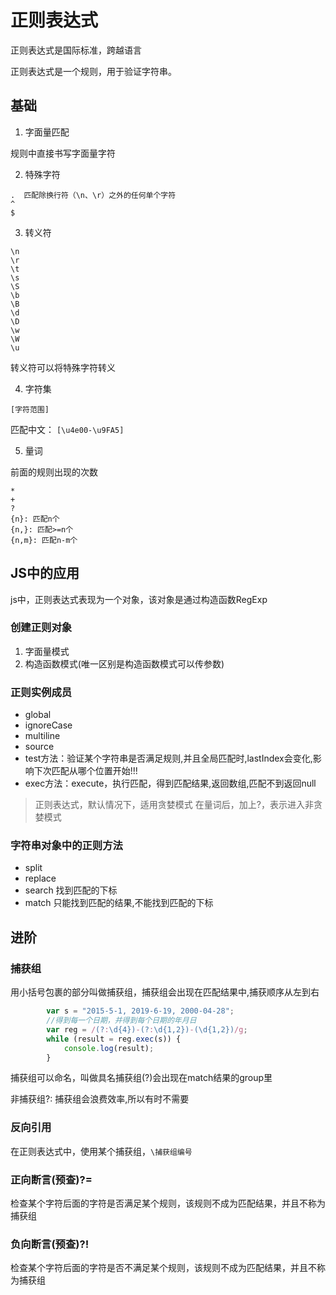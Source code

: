 # 正则表达式

正则表达式是国际标准，跨越语言

正则表达式是一个规则，用于验证字符串。

## 基础

1. 字面量匹配

规则中直接书写字面量字符

2. 特殊字符
   
```
.  匹配除换行符（\n、\r）之外的任何单个字符  
^
$
```

3. 转义符

```
\n
\r
\t
\s
\S
\b
\B
\d
\D
\w
\W
\u
```

转义符可以将特殊字符转义

4. 字符集

```
[字符范围]
```

匹配中文： ```[\u4e00-\u9FA5]```

5. 量词

前面的规则出现的次数

```
*
+
?
{n}: 匹配n个
{n,}: 匹配>=n个
{n,m}: 匹配n-m个
```

## JS中的应用

js中，正则表达式表现为一个对象，该对象是通过构造函数RegExp

### 创建正则对象

1. 字面量模式
2. 构造函数模式(唯一区别是构造函数模式可以传参数)

### 正则实例成员

- global
- ignoreCase
- multiline
- source
- test方法：验证某个字符串是否满足规则,并且全局匹配时,lastIndex会变化,影响下次匹配从哪个位置开始!!!
- exec方法：execute，执行匹配，得到匹配结果,返回数组,匹配不到返回null


> 正则表达式，默认情况下，适用贪婪模式
> 在量词后，加上?，表示进入非贪婪模式

### 字符串对象中的正则方法

- split 
- replace 
- search 找到匹配的下标
- match 只能找到匹配的结果,不能找到匹配的下标

## 进阶

### 捕获组

用小括号包裹的部分叫做捕获组，捕获组会出现在匹配结果中,捕获顺序从左到右
```js
        var s = "2015-5-1, 2019-6-19, 2000-04-28";
        //得到每一个日期，并得到每个日期的年月日
        var reg = /(?:\d{4})-(?:\d{1,2})-(\d{1,2})/g;
        while (result = reg.exec(s)) {
            console.log(result);
        }
```

捕获组可以命名，叫做具名捕获组(?<year>)会出现在match结果的group里

非捕获组?: 捕获组会浪费效率,所以有时不需要

### 反向引用

在正则表达式中，使用某个捕获组，```\捕获组编号```

### 正向断言(预查)?=

检查某个字符后面的字符是否满足某个规则，该规则不成为匹配结果，并且不称为捕获组

### 负向断言(预查)?!

检查某个字符后面的字符是否不满足某个规则，该规则不成为匹配结果，并且不称为捕获组